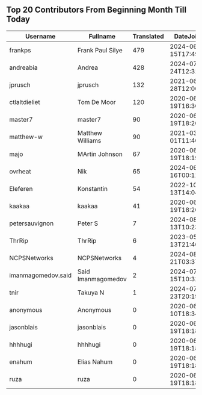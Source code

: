 ## Top 20 Contributors From Beginning Month Till Today ##
|Username|Fullname|Translated|DateJoined|Language|
|--------|--------|----------|----------|-------|
|frankps|Frank Paul Silye|479|2024-06-15T17:49:35.|nb_NO|
|andreabia|Andrea|428|2024-07-24T12:31:47.|it|
|jprusch|jprusch|132|2021-06-28T12:00:18.|de|
|ctlaltdieliet|Tom De Moor|120|2020-06-19T16:30:47Z|nl|
|master7|master7|90|2020-06-19T18:20:39.|pl|
|matthew-w|Matthew Williams|90|2021-03-01T11:40:28.|en_AU|
|majo|MArtin Johnson|67|2020-06-19T18:19:45Z|sv|
|ovrheat|Nik|65|2024-06-16T00:11:45.||
|Eleferen|Konstantin|54|2022-10-13T14:04:24Z|ru|
|kaakaa|kaakaa|41|2020-06-19T18:20:26Z|ja|
|petersauvignon|Peter S|7|2024-08-13T10:23:34.|cs|
|ThrRip|ThrRip|6|2023-05-13T21:46:16.|zh_Hans|
|NCPSNetworks|NCPSNetworks|4|2024-08-21T03:37:05.||
|imanmagomedov.said|Said Imanmagomedov|2|2024-07-15T10:32:56.||
|tnir|Takuya N|1|2024-07-23T20:19:19.||
|anonymous|Anonymous|0|2020-06-10T18:34:14.||
|jasonblais|jasonblais|0|2020-06-19T18:18:54Z||
|hhhhugi|hhhhugi|0|2020-06-19T18:18:56.||
|enahum|Elias  Nahum|0|2020-06-19T18:18:56Z|es|
|ruza|ruza|0|2020-06-19T18:18:57.||
